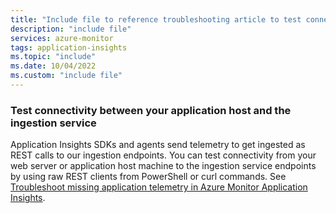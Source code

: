 ```yaml
---
title: "Include file to reference troubleshooting article to test connectivity between your application host and the ingestion service"
description: "include file"
services: azure-monitor
tags: application-insights
ms.topic: "include"
ms.date: 10/04/2022
ms.custom: "include file"
---
```


### Test connectivity between your application host and the ingestion service

Application Insights SDKs and agents send telemetry to get ingested as REST calls to our ingestion endpoints. You can test connectivity from your web server or application host machine to the ingestion service endpoints by using raw REST clients from PowerShell or curl commands. See [Troubleshoot missing application telemetry in Azure Monitor Application Insights](https://learn.microsoft.com/troubleshoot/azure/azure-monitor/app-insights/investigate-missing-telemetry).